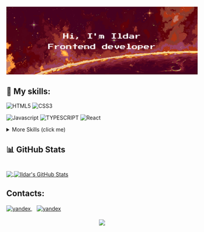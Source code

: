 [![Ildar's GitHub Banner](./images/git-hub-header-orange.png)](https://github.com/RayFreedom88)

<!-- ### Hi, I'm Ildar, a frontend developer.-->

## 🔮 My skills:

![HTML5](https://img.shields.io/static/v1?message=HTML5&logo=html5&style=for-the-badge&color=1d572d&label=%20)
![CSS3](https://img.shields.io/static/v1?message=css3&logo=css3&style=for-the-badge&logoColor=2965f0&color=1d572d&label=%20)

![Javascript](https://img.shields.io/static/v1?message=javascript&logo=javascript&style=for-the-badge&color=1d572d&label=%20)
![TYPESCRIPT](https://img.shields.io/static/v1?message=typescript&logo=typescript&style=for-the-badge&color=1d572d&label=%20)
![React](https://img.shields.io/static/v1?message=react&logo=react&style=for-the-badge&color=1d572d&label=%20)

<details>
  <summary>More Skills (click me)</summary>
  <br>
  <p>Together with React:</p>
  
  ![Redux](https://img.shields.io/static/v1?message=redux&logo=redux&style=for-the-badge&&logoColor=593d88&color=12261e&label=%20)
  ![Effector](https://img.shields.io/static/v1?message=effector&logo=effector&style=for-the-badge&&logoColor=593d88&color=12261e&label=%20)
  ![Jest](https://img.shields.io/static/v1?message=jest&logo=jest&style=for-the-badge&color=12261e&label=%20)
  ![Cypress](https://img.shields.io/static/v1?message=cypress&logo=cypress&style=for-the-badge&color=12261e&label=%20)
  
  <p>Other:</p>
  
  ![JWT](https://img.shields.io/static/v1?message=jwt&logo=jsonwebtokens&style=for-the-badge&color=12261e&label=%20)
  
  ![Webpack](https://img.shields.io/static/v1?message=webpack&logo=webpack&style=for-the-badge&color=12261e&label=%20)
  ![Gulp](https://img.shields.io/static/v1?message=gulp&logo=gulp&style=for-the-badge&color=12261e&label=%20)
  
  ![Sass](https://img.shields.io/static/v1?message=sass&logo=sass&style=for-the-badge&color=12261e&label=%20)
  ![PUG](https://img.shields.io/static/v1?message=pug&logo=pug&style=for-the-badge&color=12261e&label=%20)
  ![BEM](https://img.shields.io/static/v1?message=bem&logo=bem&style=for-the-badge&color=12261e&label=%20)
  
  ![Git](https://img.shields.io/static/v1?message=git&logo=git&style=for-the-badge&color=12261e&label=%20)
  ![Github](https://img.shields.io/static/v1?message=github&logo=github&style=for-the-badge&color=12261e&label=%20)
  
  ![Figma](https://img.shields.io/static/v1?message=figma&logo=figma&style=for-the-badge&color=12261e&label=%20)
  ![Photoshop](https://img.shields.io/static/v1?message=photoshop&logo=adobephotoshop&style=for-the-badge&color=12261e&label=%20)

</details>

## 📊 GitHub Stats

<br>

<a href="https://github.com/RayFreedom88">
  <img align="center" src="https://github-readme-stats.vercel.app/api/top-langs/?username=RayFreedom88&hide=html,css&hide_border=true&title_color=d83a7c&theme=merko" />
</a>

<a href="https://github.com/RayFreedom88">
  <img align="center" src="https://github-readme-stats.vercel.app/api?username=RayFreedom88&show_icons=true&count_private=true&border_color=1d572d&title_color=d83a7c&theme=merko" alt="Ildar's GitHub Stats" />
</a>

## Contacts:

<a href="https://t.me/RayFreedom13" target="blank">
  <img align="center" src="https://cdn-icons-png.flaticon.com/512/2111/2111646.png" alt="yandex" height="25" width="25" />
</a>&nbsp;&nbsp;
<a href="mailto:captain.musin@yandex.ru" target="blank">
  <img align="center" src="https://upload.wikimedia.org/wikipedia/commons/5/55/Yandex_Mail_icon.svg" alt="yandex" height="25" width="25" />
</a>

<br>
<br>

<div align="center">
  <a href="https://git.io/typing-svg" align="center" target="blank">
    <img align="center" src="https://readme-typing-svg.herokuapp.com?font=Press+Start+2P&size=15&color=38765D&background=000000&center=true&vCenter=true&lines=The+Matrix+has+you...;Follow+the+White+Rabbit." />
  </a>
</div>
